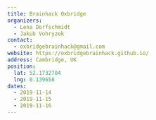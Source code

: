 ```yaml
---
title: Brainhack Oxbridge
organizers: 
  - Lena Dorfschmidt
  - Jakub Vohryzek
contact:
  - oxbridgebrainhack@gmail.com
website: https://oxbridgebrainhack.github.io/
address: Cambridge, UK
position:
  lat: 52.1732704
  lng: 0.139658
dates:
  - 2019-11-14
  - 2019-11-15
  - 2019-11-16
---
```

